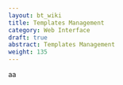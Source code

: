 ```yaml
---
layout: bt_wiki
title: Templates Management
category: Web Interface
draft: true
abstract: Templates Management
weight: 135
---
```


aa
